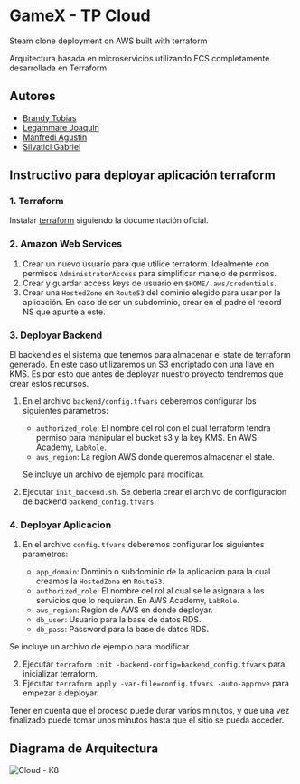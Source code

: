 # GameX - TP Cloud
Steam clone deployment on AWS built with terraform

Arquitectura basada en microservicios utilizando ECS completamente desarrollada en Terraform.

## Autores

- [Brandy Tobias](https://github.com/tobiasbrandy)
- [Legammare Joaquin](https://github.com/JLegammare)
- [Manfredi Agustin](https://github.com/imanfredi)
- [Silvatici Gabriel](https://github.com/gsilvatici)

## Instructivo para deployar aplicación terraform

### 1. Terraform

Instalar [terraform](https://learn.hashicorp.com/tutorials/terraform/install-cli) siguiendo la documentación oficial.

### 2. Amazon Web Services

1. Crear un nuevo usuario para que utilice terraform. Idealmente con permisos `AdministratorAccess` para simplificar manejo de permisos.
2. Crear y guardar access keys de usuario en `$HOME/.aws/credentials`.
3. Crear una `HostedZone` en `Route53` del dominio elegido para usar por la aplicación. En caso de ser un subdominio, crear en el padre el record NS que apunte a este.

### 3. Deployar Backend

El backend es el sistema que tenemos para almacenar el state de terraform generado. En este caso utilizaremos un S3 encriptado con una llave en KMS. Es por esto que antes de deployar nuestro proyecto tendremos que crear estos recursos.

1. En el archivo `backend/config.tfvars` deberemos configurar los siguientes parametros:
    - `authorized_role`: El nombre del rol con el cual terraform tendra permiso para manipular el bucket s3 y la key KMS. En AWS Academy, `LabRole`.
    - `aws_region`: La region AWS donde queremos almacenar el state.

    Se incluye un archivo de ejemplo para modificar.

2. Ejecutar `init_backend.sh`. Se deberia crear el archivo de configuracion de backend `backend_config.tfvars`.

### 4. Deployar Aplicacion

1. En el archivo `config.tfvars` deberemos configurar los siguientes parametros:
    
    - `app_domain`: Dominio o subdominio de la aplicacion para la cual creamos la `HostedZone` en `Route53`.
    - `authorized_role`: El nombre del rol al cual se le asignara a los servicios que lo requieran. En AWS Academy, `LabRole`.
    - `aws_region`: Region de AWS en donde deployar.
    - `db_user`: Usuario para la base de datos RDS.
    - `db_pass`: Password para la base de datos RDS.

  Se incluye un archivo de ejemplo para modificar.

2. Ejecutar `terraform init -backend-config=backend_config.tfvars` para inicializar terraform.
3. Ejecutar `terraform apply -var-file=config.tfvars -auto-approve` para empezar a deployar.

Tener en cuenta que el proceso puede durar varios minutos, y que una vez finalizado puede tomar unos minutos hasta que el sitio se pueda acceder.

## Diagrama de Arquitectura

![Cloud - K8](https://user-images.githubusercontent.com/58312834/178128606-1b74ea94-905c-410b-89d9-d18462c7d5a6.jpeg)

